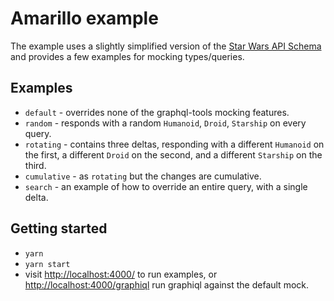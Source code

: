 # Amarillo example

The example uses a slightly simplified version of the [Star Wars API Schema](https://github.com/apollographql/starwars-server/blob/master/data/swapiSchema.js) and provides a few examples for mocking types/queries.

## Examples

* `default` - overrides none of the graphql-tools mocking features.
* `random` - responds with a random `Humanoid`, `Droid`, `Starship` on every query.
* `rotating` - contains three deltas, responding with a different `Humanoid` on the first, a different `Droid` on the second, and a different `Starship` on the third.
* `cumulative` - as `rotating` but the changes are cumulative.
* `search` - an example of how to override an entire query, with a single delta.

## Getting started

* `yarn`
* `yarn start`
* visit [http://localhost:4000/]() to run examples, or [http://localhost:4000/graphiql]() run graphiql against the default mock.
